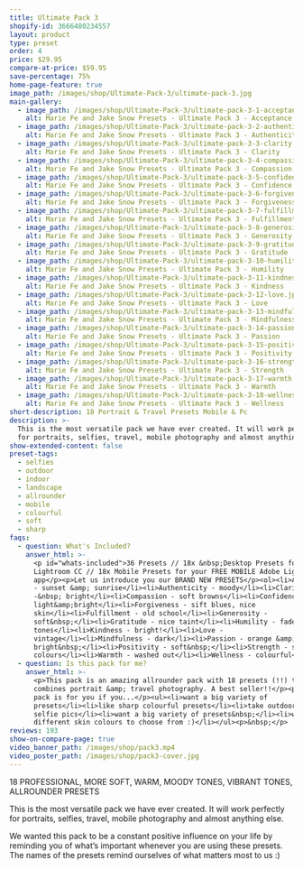 ```yaml
---
title: Ultimate Pack 3
shopify-id: 3666480234557
layout: product
type: preset
order: 4
price: $29.95
compare-at-price: $59.95
save-percentage: 75%
home-page-feature: true
image_path: /images/shop/Ultimate-Pack-3/ultimate-pack-3.jpg
main-gallery:
  - image_path: /images/shop/Ultimate-Pack-3/ultimate-pack-3-1-acceptance.jpg
    alt: Marie Fe and Jake Snow Presets - Ultimate Pack 3 - Acceptance
  - image_path: /images/shop/Ultimate-Pack-3/ultimate-pack-3-2-authenticity.jpg
    alt: Marie Fe and Jake Snow Presets - Ultimate Pack 3 - Authenticity
  - image_path: /images/shop/Ultimate-Pack-3/ultimate-pack-3-3-clarity.jpg
    alt: Marie Fe and Jake Snow Presets - Ultimate Pack 3 - Clarity
  - image_path: /images/shop/Ultimate-Pack-3/ultimate-pack-3-4-compassion.jpg
    alt: Marie Fe and Jake Snow Presets - Ultimate Pack 3 - Compassion
  - image_path: /images/shop/Ultimate-Pack-3/ultimate-pack-3-5-confidence.jpg
    alt: Marie Fe and Jake Snow Presets - Ultimate Pack 3 - Confidence
  - image_path: /images/shop/Ultimate-Pack-3/ultimate-pack-3-6-forgiveness.jpg
    alt: Marie Fe and Jake Snow Presets - Ultimate Pack 3 - Forgiveness
  - image_path: /images/shop/Ultimate-Pack-3/ultimate-pack-3-7-fulfillment.jpg
    alt: Marie Fe and Jake Snow Presets - Ultimate Pack 3 - Fulfillment
  - image_path: /images/shop/Ultimate-Pack-3/ultimate-pack-3-8-generosity.jpg
    alt: Marie Fe and Jake Snow Presets - Ultimate Pack 3 - Generosity
  - image_path: /images/shop/Ultimate-Pack-3/ultimate-pack-3-9-gratitude.jpg
    alt: Marie Fe and Jake Snow Presets - Ultimate Pack 3 - Gratitude
  - image_path: /images/shop/Ultimate-Pack-3/ultimate-pack-3-10-humility.jpg
    alt: Marie Fe and Jake Snow Presets - Ultimate Pack 3 - Humility
  - image_path: /images/shop/Ultimate-Pack-3/ultimate-pack-3-11-kindness.jpg
    alt: Marie Fe and Jake Snow Presets - Ultimate Pack 3 - Kindness
  - image_path: /images/shop/Ultimate-Pack-3/ultimate-pack-3-12-love.jpg
    alt: Marie Fe and Jake Snow Presets - Ultimate Pack 3 - Love
  - image_path: /images/shop/Ultimate-Pack-3/ultimate-pack-3-13-mindfulness.jpg
    alt: Marie Fe and Jake Snow Presets - Ultimate Pack 3 - Mindfulness
  - image_path: /images/shop/Ultimate-Pack-3/ultimate-pack-3-14-passion.jpg
    alt: Marie Fe and Jake Snow Presets - Ultimate Pack 3 - Passion
  - image_path: /images/shop/Ultimate-Pack-3/ultimate-pack-3-15-positivity.jpg
    alt: Marie Fe and Jake Snow Presets - Ultimate Pack 3 - Positivity
  - image_path: /images/shop/Ultimate-Pack-3/ultimate-pack-3-16-strength.jpg
    alt: Marie Fe and Jake Snow Presets - Ultimate Pack 3 - Strength
  - image_path: /images/shop/Ultimate-Pack-3/ultimate-pack-3-17-warmth.jpg
    alt: Marie Fe and Jake Snow Presets - Ultimate Pack 3 - Warmth
  - image_path: /images/shop/Ultimate-Pack-3/ultimate-pack-3-18-wellness.jpg
    alt: Marie Fe and Jake Snow Presets - Ultimate Pack 3 - Wellness
short-description: 18 Portrait & Travel Presets Mobile & Pc
description: >-
  This is the most versatile pack we have ever created. It will work perfectly
  for portraits, selfies, travel, mobile photography and almost anything else.
show-extended-content: false
preset-tags:
  - selfies
  - outdoor
  - indoor
  - landscape
  - allrounder
  - mobile
  - colourful
  - soft
  - sharp
faqs:
  - question: What's Included?
    answer_html: >-
      <p id="whats-included">36 Presets // 18x &nbsp;Desktop Presets for Adobe
      Lightroom CC // 18x Mobile Presets for your FREE MOBILE Adobe Lightroom CC
      app</p><p>Let us introduce you our BRAND NEW PRESETS</p><ol><li>Acceptance
      - sunset &amp; sunrise</li><li>Authenticity - moody</li><li>Clarity
      -&nbsp; bright</li><li>Compassion - soft browns</li><li>Confidence -
      light&amp;bright</li><li>Forgiveness - sift blues, nice
      skin</li><li>Fulfillment - old school</li><li>Generosity -
      soft&nbsp;</li><li>Gratitude - nice taint</li><li>Humility - faded nice
      tones</li><li>Kindness - bright!</li><li>Love -
      vintage</li><li>Mindfulness - dark</li><li>Passion - orange &amp;
      bright&nbsp;</li><li>Positivity - soft&nbsp;</li><li>Strength - sharp skin
      colours</li><li>Warmth - washed out</li><li>Wellness - colourful</li></ol>
  - question: Is this pack for me?
    answer_html: >-
      <p>This pack is an amazing allrounder pack with 18 presets (!!) that
      combines portrait &amp; travel photography. A best seller!!</p><p>This
      pack is for you if you...</p><ul><li>want a big variety of
      presets</li><li>like sharp colourful presets</li><li>take outdoor and
      selfie pics</li><li>want a big variety of presets&nbsp;</li><li>want
      different skin colours to choose from :)</li></ul><p>&nbsp;</p>
reviews: 193
show-on-compare-page: true
video_banner_path: /images/shop/pack3.mp4
video_poster_path: /images/shop/pack3-cover.jpg
---
```


18 PROFESSIONAL, MORE SOFT, WARM, MOODY TONES, VIBRANT TONES, ALLROUNDER PRESETS

This is the most versatile pack we have ever created. It will work perfectly for portraits, selfies, travel, mobile photography and almost anything else.

We wanted this pack to be a constant positive influence on your life by reminding you of what’s important whenever you are using these presets. The names of the presets remind ourselves of what matters most to us :)

###### &nbsp;

### &nbsp;

&nbsp;

&nbsp;